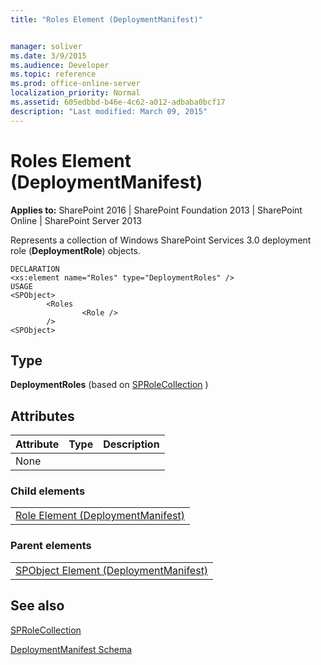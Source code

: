```yaml
---
title: "Roles Element (DeploymentManifest)"


manager: soliver
ms.date: 3/9/2015
ms.audience: Developer
ms.topic: reference
ms.prod: office-online-server
localization_priority: Normal
ms.assetid: 605edbbd-b46e-4c62-a012-adbaba0bcf17
description: "Last modified: March 09, 2015"
---
```


# Roles Element (DeploymentManifest)

 
  
 **Applies to:** SharePoint 2016 | SharePoint Foundation 2013 | SharePoint Online | SharePoint Server 2013 
  
Represents a collection of Windows SharePoint Services 3.0 deployment role (**DeploymentRole**) objects.
  
```
DECLARATION
<xs:element name="Roles" type="DeploymentRoles" />
USAGE
<SPObject>
        <Roles
                <Role />
        />
<SPObject>

```

## Type

 **DeploymentRoles** (based on [SPRoleCollection](https://msdn.microsoft.com/library/Microsoft.SharePoint.SPRoleCollection.aspx) ) 
  
## Attributes

|**Attribute**|**Type**|**Description**|
|:-----|:-----|:-----|
|None  <br/> |||
   
### Child elements

||
|:-----|
|[Role Element (DeploymentManifest)](role-element-deploymentmanifest.md)
   
### Parent elements

||
|:-----|
|[SPObject Element (DeploymentManifest)](spobject-element-deploymentmanifest.md)
   
## See also



[SPRoleCollection](https://msdn.microsoft.com/library/Microsoft.SharePoint.SPRoleCollection.aspx)


[DeploymentManifest Schema](deploymentmanifest-schema.md)

